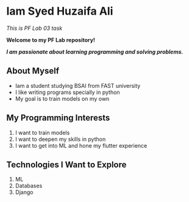 # Iam Syed Huzaifa Ali
*This is PF Lab 03 task*
<br/>

**Welcome to my PF Lab repository!**
<br/>

***I am passionate about learning programming and solving problems.***
<br/>

## About Myself
- Iam a student studying BSAI from FAST university
- I like writing programs specially in python
- My goal is to train models on my own
## My Programming Interests
1. I want to train models
2. I want to deepen my skills in python
3. I want to get into ML and hone my flutter experience
## Technologies I Want to Explore
1. ML
2. Databases
3. Django
